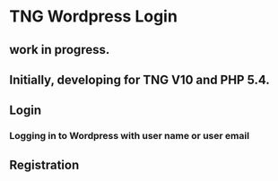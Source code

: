 # TNG Wordpress Login 
## work in progress. 
## Initially, developing for  TNG V10 and PHP 5.4.

## Login
### Logging in to Wordpress with user name or user email 
## Registration


